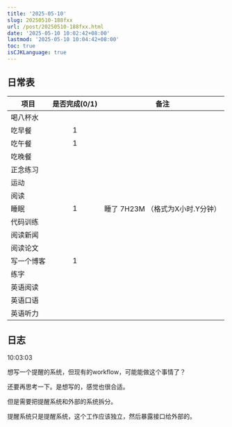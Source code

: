 ```yaml
---
title: '2025-05-10'
slug: 20250510-188fxx
url: /post/20250510-188fxx.html
date: '2025-05-10 10:02:42+08:00'
lastmod: '2025-05-10 10:04:42+08:00'
toc: true
isCJKLanguage: true
---
```






## 日常表

|项目|是否完成(0/1)|备注|
| ------------| :-------------: | ----------------------------------|
|喝八杯水|||
|吃早餐|1||
|吃午餐|1||
|吃晚餐|||
|正念练习|||
|运动|||
|阅读|||
|睡眠|1|睡了 7H23M （格式为X小时.Y分钟）|
|代码训练|||
|阅读新闻|||
|阅读论文|||
|写一个博客|1||
|练字|||
|英语阅读|||
|英语口语|||
|英语听力|||

## 日志

10:03:03

想写一个提醒的系统，但现有的workflow，可能能做这个事情了？

还要再思考一下。是想写的，感觉也很合适。

但是需要把提醒系统和外部的系统拆分。

提醒系统只是提醒系统，这个工作应该独立，然后暴露接口给外部的。

‍

